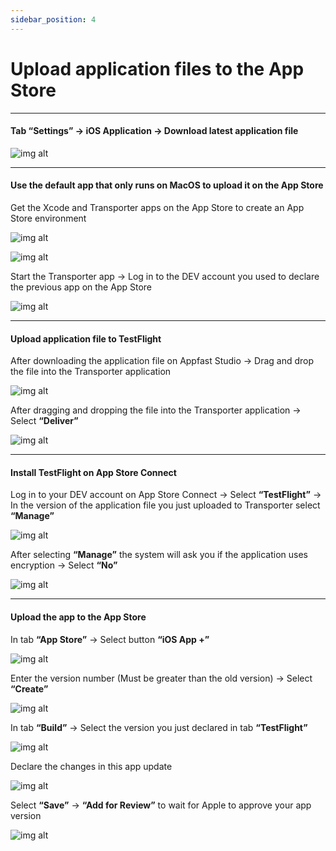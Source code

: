 ```yaml
---
sidebar_position: 4
---
```


# Upload application files to the App Store
---
#### Tab **“Settings”** -> iOS Application -> Download latest application file

![img alt](/img/publish-app/iOS/upload-app-ios-01.jpg)

---
#### Use the default app that only runs on MacOS to upload it on the App Store

Get the Xcode and Transporter apps on the App Store to create an App Store environment

![img alt](/img/publish-app/iOS/upload-app-ios-02.jpg)

![img alt](/img/publish-app/iOS/upload-app-ios-03.jpg)

Start the Transporter app -> Log in to the DEV account you used to declare the previous app on the App Store

![img alt](/img/publish-app/iOS/upload-app-ios-04.jpg)

---
#### Upload application file to TestFlight

After downloading the application file on Appfast Studio -> Drag and drop the file into the Transporter application

![img alt](/img/publish-app/iOS/upload-app-ios-05.jpg)

After dragging and dropping the file into the Transporter application -> Select **“Deliver”**

![img alt](/img/publish-app/iOS/upload-app-ios-06.jpg)

---
#### Install TestFlight on App Store Connect

Log in to your DEV account on App Store Connect -> Select **“TestFlight”** -> In the version of the application file you just uploaded to Transporter select **“Manage”**

![img alt](/img/publish-app/iOS/upload-app-ios-07.jpg)

After selecting **“Manage”** the system will ask you if the application uses encryption -> Select **“No”**

![img alt](/img/publish-app/iOS/upload-app-ios-08.jpg)

---
#### Upload the app to the App Store

In tab **“App Store”** -> Select button **“iOS App +”**

![img alt](/img/publish-app/iOS/upload-app-ios-09.jpg)

Enter the version number (Must be greater than the old version) -> Select **“Create”**

![img alt](/img/publish-app/iOS/upload-app-ios-10.jpg)

In tab **“Build”** -> Select the version you just declared in tab **“TestFlight”**

![img alt](/img/publish-app/iOS/upload-app-ios-11.jpg)

Declare the changes in this app update

![img alt](/img/publish-app/iOS/upload-app-ios-12.jpg)

Select **“Save”** -> **“Add for Review”** to wait for Apple to approve your app version

![img alt](/img/publish-app/iOS/upload-app-ios-13.jpg)